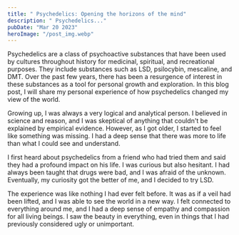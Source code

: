 ```yaml
---
title: " Psychedelics: Opening the horizons of the mind"
description: " Psychedelics..."
pubDate: "Mar 20 2023"
heroImage: "/post_img.webp"
---
```


Psychedelics are a class of psychoactive substances that have been used by cultures throughout history for medicinal, spiritual, and recreational purposes. They include substances such as LSD, psilocybin, mescaline, and DMT. Over the past few years, there has been a resurgence of interest in these substances as a tool for personal growth and exploration. In this blog post, I will share my personal experience of how psychedelics changed my view of the world.

Growing up, I was always a very logical and analytical person. I believed in science and reason, and I was skeptical of anything that couldn't be explained by empirical evidence. However, as I got older, I started to feel like something was missing. I had a deep sense that there was more to life than what I could see and understand.

I first heard about psychedelics from a friend who had tried them and said they had a profound impact on his life. I was curious but also hesitant. I had always been taught that drugs were bad, and I was afraid of the unknown. Eventually, my curiosity got the better of me, and I decided to try LSD.

The experience was like nothing I had ever felt before. It was as if a veil had been lifted, and I was able to see the world in a new way. I felt connected to everything around me, and I had a deep sense of empathy and compassion for all living beings. I saw the beauty in everything, even in things that I had previously considered ugly or unimportant.